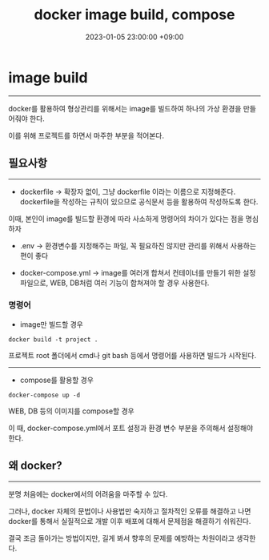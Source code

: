 ﻿---
title : docker image build, compose
date : 2023-01-05 23:00:00 +09:00
categories : [머신러닝, 파이썬]
tags : [docker, docker error] 
---

# image build
---

docker를 활용하여 형상관리를 위해서는 image를 빌드하여 하나의 가상 환경을 만들어줘야 한다.

이를 위해 프로젝트를 하면서 마주한 부분을 적어본다.

## 필요사항
---

- dockerfile 
-> 확장자 없이, 그냥 dockerfile 이라는 이름으로 지정해준다.
dockerfile을 작성하는 규칙이 있으므로 공식문서 등을 활용하여 작성하도록 한다.

이때, 본인이 image를 빌드할 환경에 따라 사소하게 명령어의 차이가 있다는 점을 명심하자

- .env
-> 환경변수를 지정해주는 파일, 꼭 필요하진 않지만 관리를 위해서 사용하는 편이 좋다

- docker-compose.yml
-> image를 여러개 합쳐서 컨테이너를 만들기 위한 설정 파일으로, WEB, DB처럼 여러 기능이 합쳐져야 할 경우 사용한다.


### 명령어 

- image만 빌드할 경우
```docker
docker build -t project .
```

프로젝트 root 폴더에서 cmd나 git bash 등에서 명령어를 사용하면 빌드가 시작된다.

---

- compose를 활용할 경우
```docker
docker-compose up -d 
```

WEB, DB 등의 이미지를 compose할 경우

이 때, docker-compose.yml에서 포트 설정과  환경 변수 부분을 주의해서 설정해야 한다.



## 왜 docker?
---

분명 처음에는 docker에서의 어려움을 마주할 수 있다.

그러나, docker 자체의 문법이나 사용법만 숙지하고 절차적인 오류를 해결하고 나면 docker를 통해서 실질적으로 개발 이후 배포에 대해서 문제점을 해결하기 쉬워진다.

결국 조금 돌아가는 방법이지만, 길게 봐서 향후의 문제를 예방하는 차원이라고 생각한다.

